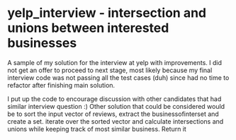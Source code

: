 # yelp_interview - intersection and unions between interested businesses
A sample of my solution for the interview at yelp with improvements.
I did not get an offer to proceed to next stage, most likely because my final interview code was not passing all the test cases (duh) since had no time to refactor after finishing main solution.

I put up the code to encourage discussion with other candidates that had similar interview question :)
Other solution that could be considered would be to sort the input vector of reviews, extract the businessofinterset and create a set. iterate over the sorted vector and calculate intersections and unions while keeping track of most similar business. Return it
